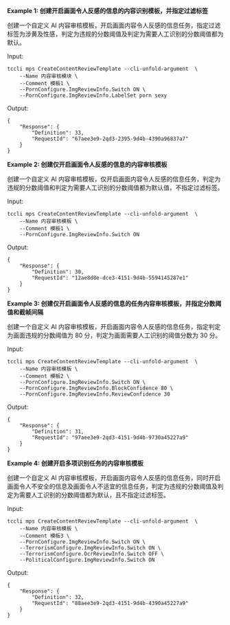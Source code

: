 **Example 1: 创建开启画面令人反感的信息的内容识别模板，并指定过滤标签**

创建一个自定义 AI 内容审核模板，开启画面内容令人反感的信息任务，指定过滤标签为涉黄及性感，判定为违规的分数阈值及判定为需要人工识别的分数阈值都为默认。

Input: 

```
tccli mps CreateContentReviewTemplate --cli-unfold-argument  \
    --Name 内容审核模块 \
    --Comment 模板1 \
    --PornConfigure.ImgReviewInfo.Switch ON \
    --PornConfigure.ImgReviewInfo.LabelSet porn sexy
```

Output: 
```
{
    "Response": {
        "Definition": 33,
        "RequestId": "67aee3e9-2qd3-2395-9d4b-4390a96837a7"
    }
}
```

**Example 2: 创建仅开启画面令人反感的信息的内容审核模板**

创建一个自定义 AI 内容审核模板，仅开启画面内容令人反感的信息任务，判定为违规的分数阈值和判定为需要人工识别的分数阈值都为默认值，不指定过滤标签。

Input: 

```
tccli mps CreateContentReviewTemplate --cli-unfold-argument  \
    --Name 内容审核模板 \
    --Comment 模板1 \
    --PornConfigure.ImgReviewInfo.Switch ON
```

Output: 
```
{
    "Response": {
        "Definition": 30,
        "RequestId": "12ae8d8e-dce3-4151-9d4b-5594145287e1"
    }
}
```

**Example 3: 创建仅开启画面令人反感的信息的任务内容审核模板，并指定分数阈值和截帧间隔**

创建一个自定义 AI 内容审核模板，开启画面内容令人反感的信息任务，指定判定为画面违规的分数阈值为 80 分，判定为画面需要人工识别的阈值分数为 30 分。

Input: 

```
tccli mps CreateContentReviewTemplate --cli-unfold-argument  \
    --Name 内容审核模板 \
    --Comment 模板2 \
    --PornConfigure.ImgReviewInfo.Switch ON \
    --PornConfigure.ImgReviewInfo.BlockConfidence 80 \
    --PornConfigure.ImgReviewInfo.ReviewConfidence 30
```

Output: 
```
{
    "Response": {
        "Definition": 31,
        "RequestId": "97aee3e9-2qd3-4151-9d4b-9730a45227a9"
    }
}
```

**Example 4: 创建开启多项识别任务的内容审核模板**

创建一个自定义 AI 内容审核模板，开启画面内容令人反感的信息任务，同时开启画面令人不安全的信息及画面令人不适宜的信息任务，判定为违规的分数阈值及判定为需要人工识别的分数阈值都为默认，且不指定过滤标签。

Input: 

```
tccli mps CreateContentReviewTemplate --cli-unfold-argument  \
    --Name 内容审核模板 \
    --Comment 模板3 \
    --PornConfigure.ImgReviewInfo.Switch ON \
    --TerrorismConfigure.ImgReviewInfo.Switch ON \
    --TerrorismConfigure.OcrReviewInfo.Switch OFF \
    --PoliticalConfigure.ImgReviewInfo.Switch ON
```

Output: 
```
{
    "Response": {
        "Definition": 32,
        "RequestId": "88aee3e9-2qd3-4151-9d4b-4390a45227a9"
    }
}
```

